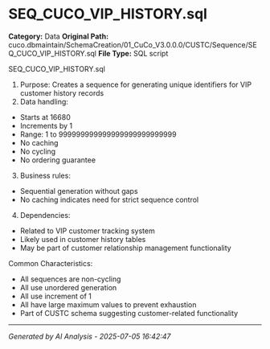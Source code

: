 # SEQ_CUCO_VIP_HISTORY.sql

**Category:** Data
**Original Path:** cuco.dbmaintain/SchemaCreation/01_CuCo_V3.0.0.0/CUSTC/Sequence/SEQ_CUCO_VIP_HISTORY.sql
**File Type:** SQL script

SEQ_CUCO_VIP_HISTORY.sql
1. Purpose: Creates a sequence for generating unique identifiers for VIP customer history records
2. Data handling:
- Starts at 16680
- Increments by 1
- Range: 1 to 999999999999999999999999999
- No caching
- No cycling
- No ordering guarantee
3. Business rules:
- Sequential generation without gaps
- No caching indicates need for strict sequence control
4. Dependencies:
- Related to VIP customer tracking system
- Likely used in customer history tables
- May be part of customer relationship management functionality

Common Characteristics:
- All sequences are non-cycling
- All use unordered generation
- All use increment of 1
- All have large maximum values to prevent exhaustion
- Part of CUSTC schema suggesting customer-related functionality

---
*Generated by AI Analysis - 2025-07-05 16:42:47*
